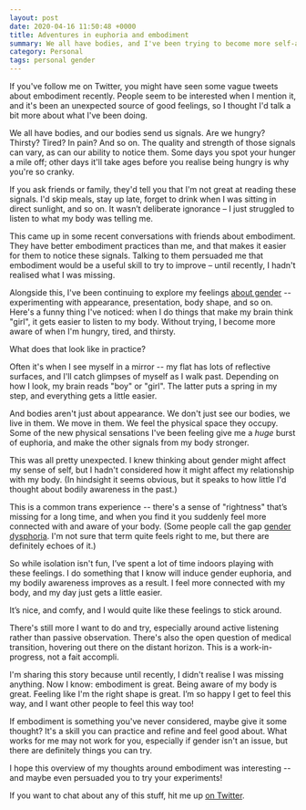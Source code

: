 ```yaml
---
layout: post
date: 2020-04-16 11:50:48 +0000
title: Adventures in euphoria and embodiment
summary: We all have bodies, and I've been trying to become more self-aware and connected with mine.
category: Personal
tags: personal gender
---
```


If you've follow me on Twitter, you might have seen some vague tweets about embodiment recently.
People seem to be interested when I mention it, and it's been an unexpected source of good feelings, so I thought I'd talk a bit more about what I've been doing.

We all have bodies, and our bodies send us signals.
Are we hungry? Thirsty? Tired? In pain? And so on.
The quality and strength of those signals can vary, as can our ability to notice them.
Some days you spot your hunger a mile off; other days it'll take ages before you realise being hungry is why you're so cranky.

If you ask friends or family, they'd tell you that I'm not great at reading these signals.
I'd skip meals, stay up late, forget to drink when I was sitting in direct sunlight, and so on.
It wasn’t deliberate ignorance – I just struggled to listen to what my body was telling me.

This came up in some recent conversations with friends about embodiment.
They have better embodiment practices than me, and that makes it easier for them to notice these signals.
Talking to them persuaded me that embodiment would be a useful skill to try to improve – until recently, I hadn't realised what I was missing.

Alongside this, I've been continuing to explore my feelings [about gender](/2019/06/regenerating/) -- experimenting with appearance, presentation, body shape, and so on.
Here's a funny thing I've noticed: when I do things that make my brain think "girl", it gets easier to listen to my body.
Without trying, I become more aware of when I'm hungry, tired, and thirsty.

What does that look like in practice?

Often it's when I see myself in a mirror -- my flat has lots of reflective surfaces, and I'll catch glimpses of myself as I walk past.
Depending on how I look, my brain reads "boy" or "girl".
The latter puts a spring in my step, and everything gets a little easier.

And bodies aren't just about appearance.
We don't just see our bodies, we live in them.
We move in them.
We feel the physical space they occupy.
Some of the new physical sensations I've been feeling give me a *huge* burst of euphoria, and make the other signals from my body stronger.

This was all pretty unexpected.
I knew thinking about gender might affect my sense of self, but I hadn't considered how it might affect my relationship with my body.
(In hindsight it seems obvious, but it speaks to how little I'd thought about bodily awareness in the past.)

This is a common trans experience -- there's a sense of "rightness" that’s missing for a long time, and when you find it you suddenly feel more connected with and aware of your body.
(Some people call the gap [gender dysphoria](https://en.wikipedia.org/wiki/Gender_dysphoria).
I'm not sure that term quite feels right to me, but there are definitely echoes of it.)

So while isolation isn't fun, I’ve spent a lot of time indoors playing with these feelings.
I do something that I know will induce gender euphoria, and my bodily awareness improves as a result.
I feel more connected with my body, and my day just gets a little easier.

It’s nice, and comfy, and I would quite like these feelings to stick around.

There's still more I want to do and try, especially around active listening rather than passive observation.
There's also the open question of medical transition, hovering out there on the distant horizon.
This is a work-in-progress, not a fait accompli.

I'm sharing this story because until recently, I didn't realise I was missing anything.
Now I know: embodiment is great.
Being aware of my body is great.
Feeling like I'm the right shape is great.
I’m so happy I get to feel this way, and I want other people to feel this way too!

If embodiment is something you've never considered, maybe give it some thought?
It's a skill you can practice and refine and feel good about.
What works for me may not work for you, especially if gender isn't an issue, but there are definitely things you can try.

I hope this overview of my thoughts around embodiment was interesting -- and maybe even persuaded you to try your experiments!

If you want to chat about any of this stuff, hit me up [on Twitter](https://twitter.com/alexwlchan).
